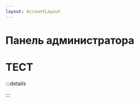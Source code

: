 ```yaml
---
layout: AccountLayout
---
```


<!-- <script setup lang="ts">
import MeetingInterface from "../../.vitepress/theme/components/MeetingInterface.vue"
</script> -->

# Панель администратора

<MeetingInterface />

# ТЕСТ

:::details
<TeamMembersGrid :members="[
  {
    name: 'Jilarganti',
    desc: '**Привлекаем** новые умы в InterMIND, ОАЭ',
    avatarLink: 'https://github.com/jilarganti.png',
    links: [
      { icon: 'mdi:github', link: 'https://github.com/jilarganti' },
      { icon: 'mdi:linkedin', link: 'https://www.linkedin.com/in/aleksey-korolev/' }
    ]
  },
  {
    name: 'Windicted',
    desc: '**Превращаем** пользователей в сторонников, Португалия',
    avatarLink: 'https://secure.gravatar.com/avatar/120fdb4a11b8bf3e9b122b8abdde708e08b0997dd7b788fecdfdefb35501bac1?s=1600&d=identicon',
    links: [
      { icon: 'mdi:gitlab', link: 'https://gitlab.com/alexander.strikhalev' }
    ]
  },
  {
    name: 'Andre',
    desc: '**Поддерживаем** связь между умами, Россия',
    avatarLink: 'https://gitlab.com/uploads/-/system/user/avatar/2413541/avatar.png?width=800',
    links: [
      { icon: 'mdi:gitlab', link: 'https://gitlab.com/andrey.semashev' }
    ]
  },
]" />

<div class="feature-cards">

<FeatureCards :features="[
    {
        title: '**Зарегистрируйтесь бесплатно**',
    details: 'Начните за секунды — кредитная карта не нужна.',
    icon: {
        light: '/account/calendar-icon-logo-free-vector.jpg',
      dark: '/signUp.png',
    }
  },
  {
      title: '**Начните встречу**',
    details: 'Начните за секунды — кредитная карта не нужна.',
    icon: {
        light: '/start.png',
      dark: '/start.png',
    }
  },
  {
      title: '**Пригласите гостей**',
    details: 'Начните за секунды — кредитная карта не нужна.',
    link: '/uae-business/company-registration/accounting-legal',
    icon: {
        light: '/invite.png',
      dark: '/invite.png',
    }
  },
]" />

</div>
:::
<style scoped>

.feature-cards {
text-align: center;
margin: 0 auto;
max-width: 800px;
width: 100%;
}

</style>
